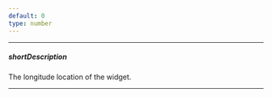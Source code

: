 ```yaml
---
default: 0
type: number
---
```

---
##### shortDescription
The longitude location of the widget.

---
